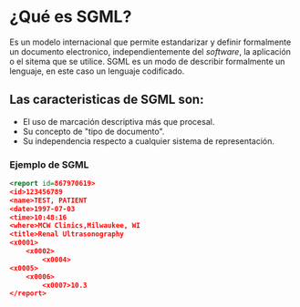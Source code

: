 # ¿Qué es SGML?
Es un modelo internacional que permite estandarizar y definir formalmente un documento electronico, independientemente del *software*, la aplicación o el sitema que se utilice.
SGML es un modo de describir formalmente un lenguaje, en este caso un lenguaje codificado.
## Las caracteristicas de SGML son:
* El uso de marcación descriptiva más que procesal.
* Su concepto de "tipo de documento".
* Su independencia respecto a cualquier sistema de representación.
### Ejemplo de SGML
```XML
<report id=867970619>
<id>123456789
<name>TEST, PATIENT
<date>1997-07-03
<time>10:48:16
<where>MCW Clinics,Milwaukee, WI
<title>Renal Ultrasonography
<x0001>
    <x0002>
        <x0004>
<x0005>
    <x0006>
        <x0007>10.3
</report>
```